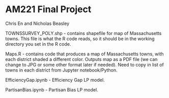 # AM221 Final Project
Chris En and Nicholas Beasley

TOWNSSURVEY_POLY.shp - contains shapefile for map of Massachusetts towns. This file is what the R code reads, so it should be in the working directory you set in the R code.

Maps.R - contains code that produces a map of Massachusetts towns, with each district shaded a different color. Outputs map as a PDF file (we can change to JPG or some other format later if needed). Need to copy in list of towns in each district from Jupyter notebook/Python.

EfficiencyGap.ipynb - Efficiency Gap LP model.

PartisanBias.ipynb - Partisan Bias LP model.
